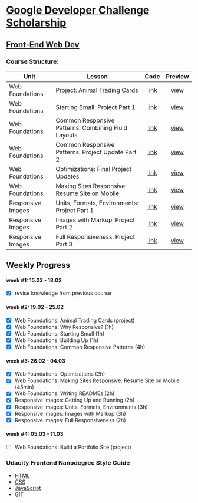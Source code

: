# [Google Developer Challenge Scholarship](https://www.udacity.com/google-scholarships)
## [Front-End Web Dev](https://www.udacity.com/course/front-end-web-developer-nanodegree--nd001)

### Course Structure:
Unit               | Lesson                                                | Code                   | Preview                |
-------------------|-------------------------------------------------------|:----------------------:|:----------------------:|
Web Foundations    | Project: Animal Trading Cards                         | [link][U1-L10#02-code] | [view][U1-L10#02-view] |
Web Foundations    | Starting Small: Project Part 1                        | [link][U1-L12#16-code] | [view][U1-L12#16-view] |
Web Foundations    | Common Responsive Patterns: Combining Fluid Layouts   | [link][U1-L14#06-code] | [view][U1-L14#06-view] |
Web Foundations    | Common Responsive Patterns: Project Update Part 2     | [link][U1-L14#11-code] | [view][U1-L14#11-view] |
Web Foundations    | Optimizations: Final Project Updates                  | [link][U1-L15#10-code] | [view][U1-L15#10-view] |
Web Foundations    | Making Sites Responsive: Resume Site on Mobile        | [link][U1-L16#02-code] | [view][U1-L16#02-view] |
Responsive Images  | Units, Formats, Environments:  Project Part 1         | [link][E1-L02#16-code] | [view][E1-L02#16-view] |
Responsive Images  | Images with Markup:            Project Part 2         | [link][E1-L03#14-code] | [view][E1-L03#14-view] |
Responsive Images  | Full Responsiveness:           Project Part 3         | [link][E1-L04#10-code] | [view][E1-L04#10-view] |

## Weekly Progress
#### week #1: 15.02 - 18.02
- [x] revise knowledge from previous course
#### week #2: 19.02 - 25.02
- [x] Web Foundations: Animal Trading Cards (project)
- [x] Web Foundations: Why Responsive? (1h)
- [x] Web Foundations: Starting Small (1h)
- [x] Web Foundations: Building Up (1h)
- [x] Web Foundations: Common Responsive Patterns (4h)
#### week #3: 26.02 - 04.03
- [x] Web Foundations: Optimizations (2h)
- [x] Web Foundations: Making Sites Responsive: Resume Site on Mobile (45min)
- [x] Web Foundations: Writing READMEs (2h)
- [x] Responsive Images: Getting Up and Running (2h)
- [x] Responsive Images: Units, Formats, Environments (3h)
- [x] Responsive Images: Images with Markup (3h)
- [x] Responsive Images: Full Responsiveness (2h)
#### week #4: 05.03 - 11.03
- [ ] Web Foundations: Build a Portfolio Site (project)

### Udacity Frontend Nanodegree Style Guide
* [HTML](https://udacity.github.io/frontend-nanodegree-styleguide/index)
* [CSS](https://udacity.github.io/frontend-nanodegree-styleguide/css)
* [JavaScript](https://udacity.github.io/frontend-nanodegree-styleguide/javascript)
* [GIT](https://udacity.github.io/git-styleguide)


[U1-L10#02-code]: web-foundations/10.02
[U1-L10#02-view]: https://gavar.github.io/google-front-end-web-developer/web-foundations/10.02/card.html

[U1-L12#16-code]: web-foundations/12.16
[U1-L12#16-view]: https://gavar.github.io/google-front-end-web-developer/web-foundations/12.16/index.html

[U1-L14#06-code]: web-foundations/14.06
[U1-L14#06-view]: https://gavar.github.io/google-front-end-web-developer/web-foundations/14.06/index.html

[U1-L14#11-code]: web-foundations/14.11
[U1-L14#11-view]: https://gavar.github.io/google-front-end-web-developer/web-foundations/14.11/index.html

[U1-L15#10-code]: web-foundations/15.10
[U1-L15#10-view]: https://gavar.github.io/google-front-end-web-developer/web-foundations/15.10/index.html

[U1-L16#02-code]: web-foundations/16.02
[U1-L16#02-view]: https://gavar.github.io/google-front-end-web-developer/web-foundations/16.02/index.html

[E1-L02#16-code]: responsive-images/02.16
[E1-L02#16-view]: https://gavar.github.io/google-front-end-web-developer/responsive-images/02.16/index.html

[E1-L03#14-code]: responsive-images/03.14
[E1-L03#14-view]: https://gavar.github.io/google-front-end-web-developer/responsive-images/03.14/index.html

[E1-L04#10-code]: responsive-images/04.10
[E1-L04#10-view]: https://gavar.github.io/google-front-end-web-developer/responsive-images/04.10/index.html
